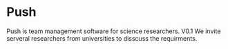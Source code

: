 # Push
Push is team management software for science researchers.
V0.1 We invite serveral researchers from universities to disscuss the requirments.
